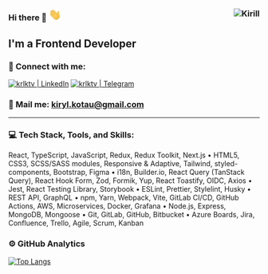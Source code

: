### Hi there 👋 <img src="https://raw.githubusercontent.com/krlktv/krlktv/main/img/Hi.gif" width="25px"> <img align="right" src="https://komarev.com/ghpvc/?username=krlktv&label=Profile%20Views%20&color=AC1F21&style=flat-square" alt="Kirill" />

## I'm a Frontend Developer

### 🤝 Connect with me:

[<img alt="krlktv | LinkedIn" src="https://img.shields.io/badge/linkedin-0077B5.svg?&style=for-the-badge&logo=linkedin&logoColor=fff" />][linkedin]
[<img alt="krlktv | Telegram" src="https://img.shields.io/badge/telegram-0077B5.svg?&style=for-the-badge&logo=telegram&logoColor=fff" />][telegram]

### 📩 Mail me: kiryl.kotau@gmail.com

---

### 💻 Tech Stack, Tools, and Skills:

React, TypeScript, JavaScript, Redux, Redux Toolkit, Next.js 
• HTML5, CSS3, SCSS/SASS modules, Responsive & Adaptive, Tailwind, styled-components, Bootstrap, Figma 
• i18n, Builder.io, React Query (TanStack Query), React Hook Form, Zod, Formik, Yup, React Toastify, OIDC, Axios 
• Jest, React Testing Library, Storybook 
• ESLint, Prettier, Stylelint, Husky 
• REST API, GraphQL 
• npm, Yarn, Webpack, Vite, GitLab CI/CD, GitHub Actions, AWS, Microservices, Docker, Grafana 
• Node.js, Express, MongoDB, Mongoose 
• Git, GitLab, GitHub, Bitbucket 
• Azure Boards, Jira, Confluence, Trello, Agile, Scrum, Kanban

### ⚙️ GitHub Analytics
[![Top Langs](https://github-readme-stats.vercel.app/api/top-langs/?username=krlktv&show_icons=true&theme=tokyonight&layout=compact)](https://github.com/anuraghazra/github-readme-stats)

[linkedin]: https://linkedin.com/in/krlktv
[telegram]: https://t.me/krlktv

<!--
**krlktv/krlktv** is a ✨ _special_ ✨ repository because its `README.md` (this file) appears on your GitHub profile.

Here are some ideas to get you started:

- 🔭 I’m currently working on ...
- 🌱 I’m currently learning ...
- 👯 I’m looking to collaborate on ...
- 🤔 I’m looking for help with ...
- 💬 Ask me about ...
- 📫 How to reach me: ...
- 😄 Pronouns: ...
- ⚡ Fun fact: ...
-->
